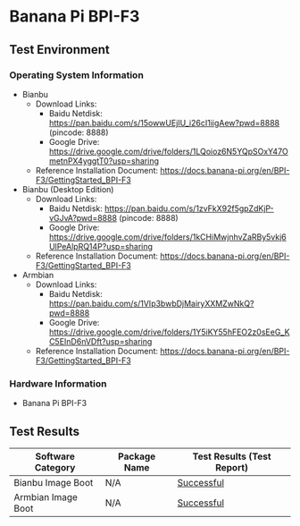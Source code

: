 # Banana Pi BPI-F3

## Test Environment

### Operating System Information

- Bianbu
  - Download Links:
    - Baidu Netdisk: https://pan.baidu.com/s/15owwUEjIU_i26cI1iigAew?pwd=8888 (pincode: 8888)
    - Google Drive: https://drive.google.com/drive/folders/1LQoioz6N5YQpSOxY47OmetnPX4yggtT0?usp=sharing
  - Reference Installation Document: https://docs.banana-pi.org/en/BPI-F3/GettingStarted_BPI-F3
- Bianbu (Desktop Edition)
  - Download Links:
    - Baidu Netdisk: https://pan.baidu.com/s/1zvFkX92f5gpZdKjP-vGJvA?pwd=8888 (pincode: 8888)
    - Google Drive: https://drive.google.com/drive/folders/1kCHiMwjnhvZaRBy5vkj6UlPeAlpRQ14P?usp=sharing
  - Reference Installation Document: https://docs.banana-pi.org/en/BPI-F3/GettingStarted_BPI-F3
- Armbian
  - Download Links:
    - Baidu Netdisk: https://pan.baidu.com/s/1VIp3bwbDjMairyXXMZwNkQ?pwd=8888
    - Google Drive: https://drive.google.com/drive/folders/1Y5iKY55hFEO2z0sEeG_KC5EInD6nVDft?usp=sharing
  - Reference Installation Document: https://docs.banana-pi.org/en/BPI-F3/GettingStarted_BPI-F3

### Hardware Information

- Banana Pi BPI-F3

## Test Results

| Software Category            | Package Name | Test Results (Test Report) |
|------------------------------|--------------|----------------------------|
| Bianbu Image Boot            | N/A          | [Successful][Bianbu]       |
| Armbian Image Boot           | N/A          | [Successful][Armbian]      |

[Bianbu]: ./Bianbu/README.md
[Armbian]: ./Armbian/README.md
